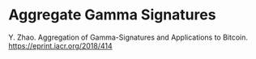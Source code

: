 # Aggregate Gamma Signatures

Y. Zhao. Aggregation of Gamma-Signatures and Applications to Bitcoin. https://eprint.iacr.org/2018/414
